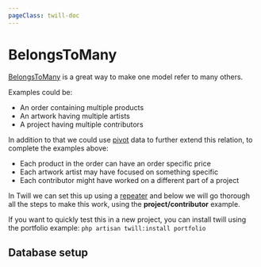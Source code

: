 ```yaml
---
pageClass: twill-doc
---
```


# BelongsToMany

[BelongsToMany](https://laravel.com/docs/9.x/eloquent-relationships#many-to-many) is a great way to make one model refer
to many others.

Examples could be:
- An order containing multiple products
- An artwork having multiple artists
- A project having multiple contributors

In addition to that we could use [pivot](https://laravel.com/docs/9.x/eloquent-relationships#retrieving-intermediate-table-columns)
data to further extend this relation, to complete the examples above:

- Each product in the order can have an order specific price
- Each artwork artist may have focused on something specific
- Each contributor might have worked on a different part of a project

In Twill we can set this up using a [repeater](/form-fields/repeaters.md) and below we will go thorough all the steps to
make this work, using the **project/contributor** example.

If you want to quickly test this in a new project, you can install twill using the portfolio example:
`php artisan twill:install portfolio`

## Database setup
